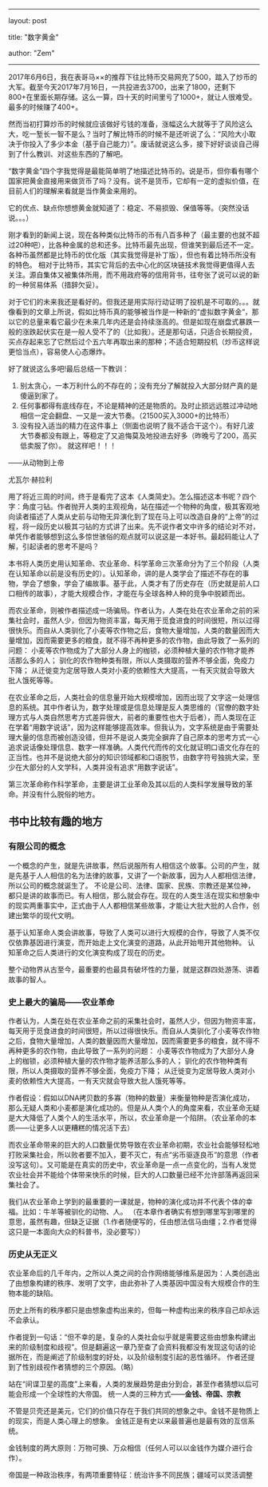 ﻿---

layout: post

title: "数字黄金"

author: "Zem"

---

2017年6月6日，我在表哥马××的推荐下往比特币交易网充了500，踏入了炒币的大军。截至今天2017年7月16日，一共投进去3700，出来了1800，还剩下800+在里面长期存储。这么一算，四十天的时间里亏了1000+，就让人很难受。最多的时候赚了400+。

然而当初打算炒币的时候就应该做好亏钱的准备，涨幅这么大就等于了风险这么大，吃一堑长一智不是么？当时了解比特币的时候不是还听说了么：“风险大小取决于你投入了多少本金（基于自己能力）”。废话就说这么多，接下好好谈谈自己得到了什么教训、对这些东西的了解吧。

“数字黄金”四个字我觉得是最能简单明了地描述比特币的。说是币，但你看有哪个国家把黄金直接用来做货币了吗？没有。说不是货币，它却有一定的虚拟价值，在目前人们的理解来看就是当作黄金来用的。

它的优点、缺点你想想黄金就知道了：稳定、不易损毁、保值等等。（突然没话说。。。）

刚才看到的新闻上说，现在各种类似比特币的币有八百多种了（最主要的也就不超过20种吧），比各种金属的总和还多。比特币最先出现，但谁笑到最后还不一定。各种币虽然都是比特币的优化版（其实我觉得是补丁版），但也有着比特币所没有的特色。
相对于比特币，其实它背后的去中心化的区块链技术我觉得更值得人去关注。源自集体又被集体所用，而不用政府等的信用背书，往夸张了说可以说的新的一种贸易体系（措辞欠妥）。

对于它们的未来我还是看好的。但我还是用实际行动证明了投机是不可取的。。。就像看到的文章上所说，假如比特币真的能够被当作是一种新的“虚拟数字黄金“，那以它的总量来看它最少在未来几年内还是会持续涨高的。但是如现在崩盘式暴跌一般的涨跌起伏实在是一般人受不了的（比如我）。还是那句话，只适合长期投资，买点存起来忘了它然后过个五六年再取出来的那种；不适合短期投机（炒币这样说更恰当点），容易使人心态爆炸。

好了就说这么多吧!最后总结一下教训：
1. 别太贪心，一本万利什么的不存在的；没有充分了解就投入大部分财产真的是傻逼到家了。
2. 任何事都得有底线存在，不论是精神的还是物质的。及时止损远远胜过冲动地相信一定会翻盘、一又是一波大节奏。（21500买入3000+的比特币）
3. 没有投入适当的精力在这件事上（侧面也说明了我不适合干这个）。有好几波大节奏都没有跟上，等稳定了又追悔莫及地投进去好多（昨晚亏了200，高买低卖服了你）。
就这样吧！！！

——从动物到上帝

尤瓦尔·赫拉利

用了将近三周的时间，终于是看完了这本《人类简史》。怎么描述这本书呢？四个字：角度刁钻。作者抛开人类的主观视角，站在描述一个物种的角度，极其客观地向读者描述了人类从史前与动物无异演化到了现在马上可以改造自身的“上帝”的过程，将一段历史以极其刁钻的方式讲了出来。先不说作者文中许多的结论对不对，单凭作者能够想到这么多惊世骇俗的观点就可以说这是一本好书。最起码能让人了解，引起读者的思考不是吗？

本书将人类历史用认知革命、农业革命、科学革命三次革命分为了三个阶段（人类在认知革命以前是没有历史的）。认知革命，讲的是人类学会了描述不存在的事物，学会了想象，学会了编故事。基于此，人类才有了历史存在（历史就是前人口口相传的故事），才能大规模合作，才能在与全球各种人种的竞争中脱颖而出。

而农业革命，则被作者描述成一场骗局。作者认为，人类在处在农业革命之前的采集社会时，虽然人少，但因为物资丰富，每天用于觅食进食的时间很短，所以过得很快乐。而自从人类驯化了小麦等农作物之后，食物大量增加，人类的数量因而大量增加，因而需要更多的粮食，就不得不再种更多的农作物，由此导致了一系列的问题：
小麦等农作物成为了大部分人身上的枷锁，必须种植大量的农作物才能养活那么多的人；
驯化的农作物种类有限，所以人类摄取的营养不够全面，免疫力下降；
从迁徙变为定居导致人类对小麦的依赖性大大提高，一有天灾就会导致大批人饿死等等。

在农业革命之后，人类社会的信息量开始大规模增加，因而出现了文字这一处理信息的系统。其中作者认为，数字处理或是信息处理是反人类思维的（官僚的数字处理方式与人类自然思考方式差异很大，前者的重要性也大于后者），而人类现在正在学着“用数字说话”，因为这样能够提高效率。但我认为，文字系统是由于需要处理大量的信息而被创造没错，但并不是说人类完全摒弃了自己原本的思考方式一心追求说话像处理信息、数字一样准确。人类代代而传的文化就证明口语文化存在的正当性。也并不是说绝大部分的知识领域都和口语脱节，由数字符号独挑大梁，至少在大部分的人文学科，人类并没有追求“用数字说话”。

第三次革命称作科学革命，主要是讲工业革命及其以后的人类科学发展导致的革命。并没有什么脱俗的地方。

## 书中比较有趣的地方
### 有限公司的概念
一个概念的产生，就是先讲故事，然后说服所有人相信这个故事。公司的产生，就是先基于人人相信的名为法律的故事，又讲了一个新故事，因为人人都相信法律，所以公司的概念就诞生了。
不论是公司、法律、国家、民族、宗教还是某位神，都只是讲的故事而已。有人相信，那么就会存在。现在的人类生活在现实和想象中的现实两重事实中，正式由于人人都相信某些故事，才能让大批大批的人合作，创建出繁华的现代文明。

基于认知革命人类会讲故事，导致了人类可以进行大规模的合作，导致了人类不仅仅依靠基因进行演变，而开始走上文化演变的道路，从此开始甩开其他物种。
认知革命之后人类进行的文化演变构成了现在的历史。

整个动物界从古至今，最重要的也最具有破坏性的力量，就是这群四处游荡、讲着故事的智人。

### 史上最大的骗局——农业革命

作者认为，人类在处在农业革命之前的采集社会时，虽然人少，但因为物资丰富，每天用于觅食进食的时间很短，所以过得很快乐。而自从人类驯化了小麦等农作物之后，食物大量增加，人类的数量因而大量增加，因而需要更多的粮食，就不得不再种更多的农作物，由此导致了一系列的问题：
小麦等农作物成为了大部分人身上的枷锁，必须种植大量的农作物才能养活那么多的人；
驯化的农作物种类有限，所以人类摄取的营养不够全面，免疫力下降；
从迁徙变为定居导致人类对小麦的依赖性大大提高，一有天灾就会导致大批人饿死等等。

作者假设：假如以DNA拷贝数的多寡（物种的数量）来衡量物种是否演化成功，那么无疑人类和小麦都是演化成功的。但是从人类个人的角度来看，农业革命无疑是大大降低了人类个人的生活水平，所以，农业革命是一个陷阱。（农业革命的本质——让更多人以更糟糕的情况活下去）

而农业革命带来的巨大的人口数量优势导致在农业革命初期，农业社会能够轻松地打败采集社会，所以败者要不加入，要不灭亡，有点“劣币驱逐良币”的意思（作者没写这句）。又可能是在真实的历史中，农业革命是一点一点变化的，当有人发觉农业社会并不能给个体带来快乐的时候，巨大的人口数量已经不允许部落再返回采集社会了。

我们从农业革命上学到的最重要的一课就是，物种的演化成功并不代表个体的幸福。比如：牛羊等被驯化的动物、人。
（在本章作者确实有想到哪里写到哪里的意思，虽然有趣，但缺乏证据（1.作者随便写的，任由想法信马由缰；2.作者觉得这只是一本面向大众的科普书，没必要写））

### 历史从无正义

农业革命后的几千年内，之所以人类之间的合作网络能够维系是因为：人类创造出了由想象构建的秩序、发明了文字，由此弥补了人类基因中国没有大规模合作的生物本能的缺陷。

历史上所有的秩序都只是由想象虚构出来的，但每一种虚构出来的秩序自己却永远不会承认。

作者提到一句话：“但不幸的是，复杂的人类社会似乎就是需要这些由想象构建出来的阶级制度和歧视”。但是翻遍这一章乃至查了会资料我都没有发现这句话的论据所在，而是阐述了阶级制度的好处，以及阶级制度引起的恶性循环。
作者还提到了性别歧视作者猜想的三个原因。（略）

站在“间谍卫星的高度”上来看，人类的发展趋势是由分到合，甚至作者猜想以后可能会形成一个全球性的大帝国。
统一人类的三种方式——**金钱、帝国、宗教**

不管是贝壳还是美元，它们的价值只存在于我们共同的想象之中。金钱不是物质上的现实，而是人类心理上的想象。
金钱正是有史以来最普遍也是最有效的互信系统。

金钱制度的两大原则：万物可换、万众相信（任何人可以以金钱作为媒介进行合作）。

帝国是一种政治秩序，有两项重要特征：统治许多不同民族；疆域可以灵活调整
